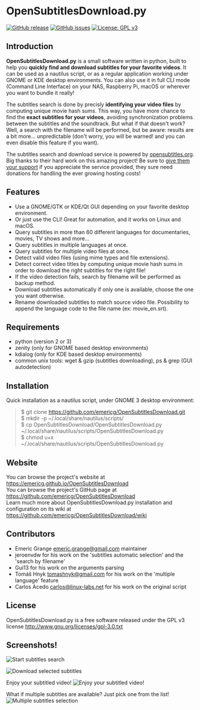 OpenSubtitlesDownload.py
========================

[![GitHub release](https://img.shields.io/github/release/emericg/OpenSubtitlesDownload.svg?style=flat-square)]()
[![GitHub issues](https://img.shields.io/github/issues/emericg/OpenSubtitlesDownload.svg?style=flat-square)]()
[![License: GPL v3](https://img.shields.io/badge/license-GPL%20v3-brightgreen.svg?style=flat-square)](http://www.gnu.org/licenses/gpl-3.0)

Introduction
------------

**OpenSubtitlesDownload.py** is a small software written in python, built to help you **quickly find and download subtitles for your favorite videos**. It can be used as a nautilus script, or as a regular application working under GNOME or KDE desktop environments. You can also use it in full CLI mode (Command Line Interface) on your NAS, Raspberry Pi, macOS or wherever you want to bundle it really!

The subtitles search is done by precisly **identifying your video files** by computing unique movie hash sums. This way, you have more chance to find the **exact subtitles for your videos**, avoiding synchronization problems between the subtitles and the soundtrack. But what if that doesn't work? Well, a search with the filename will be performed, but be aware: results are a bit more... unpredictable (don't worry, you will be warned! and you can even disable this feature if you want).

The subtitles search and download service is powered by [opensubtitles.org](http://www.opensubtitles.org). Big thanks to their hard work on this amazing project! Be sure to [give them your support](http://www.opensubtitles.org/en/support) if you appreciate the service provided, they sure need donations for handling the ever growing hosting costs!

Features
--------

- Use a GNOME/GTK or KDE/Qt GUI depending on your favorite desktop environment.
- Or just use the CLI! Great for automation, and it works on Linux and macOS.
- Query subtitles in more than 60 different languages for documentaries, movies, TV shows and more...
- Query subtitles in multiple languages at once.
- Query subtitles for multiple video files at once.
- Detect valid video files (using mime types and file extensions).
- Detect correct video titles by computing unique movie hash sums in order to download the right subtitles for the right file!
- If the video detection fails, search by filename will be performed as backup method.
- Download subtitles automatically if only one is available, choose the one you want otherwise.
- Rename downloaded subtitles to match source video file. Possibility to append the language code to the file name (ex: movie_en.srt).

Requirements
------------

- python (version 2 or 3)
- zenity (only for GNOME based desktop environments)
- kdialog (only for KDE based desktop environments)
- common unix tools: wget & gzip (subtitles downloading), ps & grep (GUI autodetection)

Installation
------------

Quick installation as a nautilus script, under GNOME 3 desktop environment:

> $ git clone https://github.com/emericg/OpenSubtitlesDownload.git  
> $ mkdir -p ~/.local/share/nautilus/scripts/  
> $ cp OpenSubtitlesDownload/OpenSubtitlesDownload.py ~/.local/share/nautilus/scripts/OpenSubtitlesDownload.py  
> $ chmod u+x ~/.local/share/nautilus/scripts/OpenSubtitlesDownload.py  

Website
-------

You can browse the project's website at <https://emericg.github.io/OpenSubtitlesDownload>  
You can browse the project's GitHub page at <https://github.com/emericg/OpenSubtitlesDownload>  
Learn much more about OpenSubtitlesDownload.py installation and configuration on its wiki at <https://github.com/emericg/OpenSubtitlesDownload/wiki>  

Contributors
------------

- Emeric Grange <emeric.grange@gmail.com> maintainer
- jeroenvdw for his work on the 'subtitles automatic selection' and the 'search by filename'
- Gui13 for his work on the arguments parsing
- Tomáš Hnyk <tomashnyk@gmail.com> for his work on the 'multiple language' feature
- Carlos Acedo <carlos@linux-labs.net> for his work on the original script

License
-------

OpenSubtitlesDownload.py is a free software released under the GPL v3 license <http://www.gnu.org/licenses/gpl-3.0.txt>

Screenshots!
------------

![Start subtitles search](https://raw.githubusercontent.com/emericg/OpenSubtitlesDownload/screenshots/osd_screenshot_launch.png)

![Download selected subtitles](https://raw.githubusercontent.com/emericg/OpenSubtitlesDownload/screenshots/osd_screenshot_autodownload.png)

Enjoy your subtitled video!
![Enjoy your subtitled video!](https://raw.githubusercontent.com/emericg/OpenSubtitlesDownload/screenshots/enjoy-sintel.jpg)

What if multiple subtitles are available? Just pick one from the list!
![Multiple subtitles selection](https://raw.githubusercontent.com/emericg/OpenSubtitlesDownload/screenshots/osd_screenshot_selection.png)
